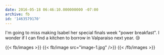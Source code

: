 ```yaml
---
date: 2016-05-18 06:46:10.000000000 -07:00
archive: fb
id: '1463579170'
---
```


I'm going to miss making Isabel her special finals week "power breakfast". I wonder if I can find a kitchen to borrow in Valparaiso next year. 😢

{{< fb/images >}}
{{< fb/image src="image-1.jpg" />}}
{{< /fb/images >}}
